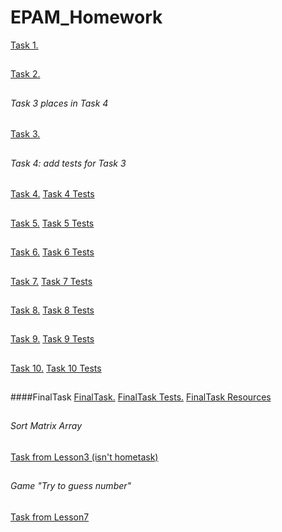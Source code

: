 # EPAM_Homework

[Task 1.](/src/main/ua/university/Task1/)
##
[Task 2.](/src/main/ua/university/Task2/)
##
###### Task 3 places in Task 4
[Task 3.](/src/main/ua/university/Task4/)
##
###### Task 4: add tests for Task 3
[Task 4.](/src/main/ua/university/Task4/)
[Task 4 Tests](/src/test/Task4Test/)
##
[Task 5.](/src/main/ua/university/Task5/)
[Task 5 Tests](/src/test/Task5Test/)
##
[Task 6.](/src/main/ua/university/Task6/)
[Task 6 Tests](/src/test/Task6Test/)
##
[Task 7.](/src/main/ua/university/Task7/)
[Task 7 Tests](/src/test/Task7Test/)
##
[Task 8.](/src/main/ua/university/Task8/)
[Task 8 Tests](/src/test/Task8Test/)
##
[Task 9.](/src/main/ua/university/Task9/)
[Task 9 Tests](/src/test/Task9Test/)
##
[Task 10.](/src/main/ua/university/Task10/)
[Task 10 Tests](/src/test/Task10Test/)
##
####FinalTask
[FinalTask.](/src/main/ua/university/finalTask/)
[FinalTask Tests.](/src/test/finalTaskTest/)
[FinalTask Resources](/resources/)
##
###### Sort Matrix Array
[Task from Lesson3 (isn't hometask)](/src/main/ua/university/Lesson3Task/)
##
###### Game "Try to guess number"
[Task from Lesson7 ](/src/main/ua/university/Lesson7Task/)
